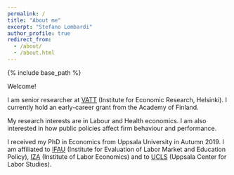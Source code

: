 ```yaml
---
permalink: /
title: "About me"
excerpt: "Stefano Lombardi"
author_profile: true
redirect_from: 
  - /about/
  - /about.html
---
```


{% include base_path %}

<p style="margin-top:0.3cm;">Welcome!</p>

<p style="margin-top:0.3cm;">I am senior researcher at <a href="https://vatt.fi/en/frontpage">VATT</a> (Institute for Economic Research, Helsinki).
I currently hold an early-career grant from the Academy of Finland.</p>

<p style="margin-top:0.3cm;">My research interests are in Labour and Health economics. 
I am also interested in how public policies affect firm behaviour and performance. <!-- , and in dynamic treatment evaluation methods.--><!-- and microsimulation techniques. --></p>

<p style="margin-top:0.3cm;">I received my PhD in Economics from Uppsala University in Autumn 2019.
I am affiliated to <a href="https://www.ifau.se/en/">IFAU</a> (Institute for Evaluation of Labor Market and Education Policy), <a href="https://www.iza.org/people/affiliates/21993/stefano-lombardi">IZA</a> (Institute of Labor Economics) and to <a href="https://ucls.nek.uu.se/about-the-center/">UCLS</a> (Uppsala Center for Labor Studies).</p>



<!-- In October 2019 I started a 3-year post-doc at [VATT](https://vatt.fi/en/frontpage) (Institute for Economic Research, Helsinki). -->

<!-- I will be available for interviews during the 2018 EEA meeting in Naples and the 2019 AEA meetings in Atlanta. 
I will be available for interviews during the 2018 EEA meeting in Naples and the 2019 AEA meetings in Atlanta.
Here you can download my [job market paper](/files/lombardi_jmp.pdf?dl=0). -->

